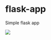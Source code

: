 # flask-app
Simple flask app



<img src="https://github.com/extsand/flask-app/workflows/CI-CD-Pipeline-to-AWS-EB/bage.svg?branch=master"><br>
